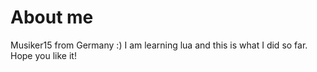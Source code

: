 # About me
Musiker15 from Germany :)
I am learning lua and this is what I did so far. Hope you like it!